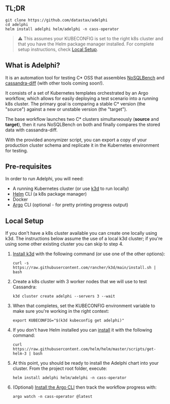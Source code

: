 ## TL;DR

```
git clone https://github.com/datastax/adelphi
cd adelphi
helm install adelphi helm/adelphi -n cass-operator
```

> :warning: This assumes your KUBECONFIG is set to the right k8s cluster and that you have the Helm package manager installed.
For complete setup instructions, check [Local Setup](#local-setup).
                                     
## What is Adelphi?
It is an automation tool for testing C* OSS that assembles [NoSQLBench](https://github.com/nosqlbench/nosqlbench) and
[cassandra-diff](https://github.com/apache/cassandra-diff) (with other tools coming soon!).

It consists of a set of Kubernetes templates orchestrated by an Argo workflow, which allows for easily deploying a test
scenario into a running k8s cluster. The primary goal is comparing a stable C* version (the "source") against a new or unstable
version (the "target").

The base workflow launches two C* clusters simultaneously (**source** and **target**), then it runs NoSQLBench on both and finally
compares the stored data with cassandra-diff.

With the provided anonymizer script, you can export a copy of your production cluster schema and replicate it in the
Kubernetes environment for testing.

## Pre-requisites

In order to run Adelphi, you will need:

- A running Kubernetes cluster (or use [k3d](https://k3d.io/) to run locally)
- [Helm](https://helm.sh/) CLI (a k8s package manager)
- Docker
- [Argo](https://argoproj.github.io/) CLI (optional - for pretty printing progress output)

## Local Setup

If you don't have a k8s cluster available you can create one locally using k3d.  The instructions below assume the use of a local k3d cluster;
if you're using some other existing cluster you can skip to step 4.

1. [Install k3d](https://k3d.io/#installation) with the following command (or use one of the other options):

    ```
    curl -s https://raw.githubusercontent.com/rancher/k3d/main/install.sh | bash
    ```

2. Create a k8s cluster with 3 worker nodes that we will use to test Cassandra:

    ```
    k3d cluster create adelphi --servers 3 --wait
    ```

3. When that completes, set the KUBECONFIG environment variable to make sure you're working in the right context:

    ```
    export KUBECONFIG="$(k3d kubeconfig get adelphi)"
    ```

4. If you don't have Helm installed you can [install](https://helm.sh/docs/intro/install/) it with the following command:

    ```
    curl https://raw.githubusercontent.com/helm/helm/master/scripts/get-helm-3 | bash
    ``` 
   
5. At this point, you should be ready to install the Adelphi chart into your cluster. From the project root folder, execute:

    ```
   helm install adelphi helm/adelphi -n cass-operator
    ```
   
6. (Optional) [Install the Argo CLI](https://github.com/argoproj/argo/releases) then track the workflow progress with:

    ```
   argo watch -n cass-operator @latest
    ``` 

